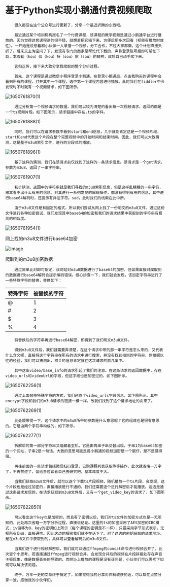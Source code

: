 # 基于Python实现小鹅通付费视频爬取        
        很久都没在这个公众号进行更新了，分享一个最近折腾的东西吧。

        最近通过某个培训机构报名了一个付费课程，该课程的教学视频是通过小鹅通平台进行播放的。因为觉得这套课程讲的很不错，就想着把它搞下来，方便后期多次回看（视频有播放时效性）。一开始是设想着和小伙伴一人录播一个视频，分工合作，不过大家都懒，这个计划直接夭折了。后来又去淘宝问了下，发现有专门的商家是帮忙代下载的，声称登录账号后即可帮忙下载，本着勤（kou）俭（kou）持（sou）家（sou）的精神，就想自己动手爬下来。

        言归正传，接下来大致分享我爬取的整个分析过程。

        首先，这个课程是通过微信小程序登录小鹅通，在登录小鹅通后，点击我购买的课程中会看到所有的课程，打开其中一个课程，选中第一个课程内容进行播放。此时我们在fiddler中会发现时不时就有一个视频请求，如下图所示。

![1650761870(1)](https://user-images.githubusercontent.com/35380099/164951143-c2278c8b-f3e1-42bb-b3df-1b1fa17a8487.jpg)

        通过分析第一个视频请求的数据，我们可以较为清楚的看出每一次视频请求，返回的都是一个ts视频片段。如下图所示，请求链接中存在.ts的字样。

![1650761888(1)](https://user-images.githubusercontent.com/35380099/164951151-102271ea-c623-49a9-af4f-6e5bb49bc989.jpg)

        同时，我们可以在请求参数中看到start和end信息，几乎就能肯定这是一个视频片段，start和end代表这个片段在整个完整视频中的开始时间和结束时间。因此，我们可以大致猜测，这是基于m3u8索引文件，进行的分段式的播放。

![1650761896(1)](https://user-images.githubusercontent.com/35380099/164951154-279bc48c-25ea-42be-84f1-154eb8117413.jpg)

        基于这样的猜测，我们在该请求前仅找到了这样的一条请求信息。该请求是一个get请求，参数为m3u8，返回了一串字符串。

![1650761907(1)](https://user-images.githubusercontent.com/35380099/164951160-5e5c1dce-d00f-4f5d-bb90-ccde9253d0da.jpg)

        初步猜测，返回中的字符串就是我们寻找的m3u8索引信息，但是这样乱糟糟的一串字符，根本看不出什么有用的信息。对其进行一系列常见的解码操作，都没有得到有用的信息，其中进行base64解码时，还提示有非法字符。sad，此时我们的线索在此中断。

        由于m3u8文件是有固定的格式，所以我们尝试从网上找了一份明文的m3u8文件，通过这份文件进行各种加密尝试，我们发现其中base64的加密和我们的请求结果中获取到的字符串有极高的相似度。

![1650761954(1)](https://user-images.githubusercontent.com/35380099/164951177-e6af9ce0-7101-42b7-9bc5-879402428293.jpg)

网上找的m3u8文件进行base64加密


![image](https://user-images.githubusercontent.com/35380099/164951263-90fc700c-cbe0-4533-a37d-78e8841d63b8.png)

爬取到的m3u8加密数据

        通过简单比对即可断定，该网站对m3u8数据进行了base64的加密，但如果直接对爬取到的数据进行base64解码会提示编码错误。细心排查一下，我们就会发现，该加密字符串进行了一些特殊字符的替换，替换如下：

特殊字符  | 被替换的字符
---- | ----- 
  @  | 1 
  #  | 2 
  $  | 3 
  %  | 4 

        将替换后的字符串再进行base64解密，即得到了我们明文m3u8文件。

        得到m3u8文件后，我们就需要弄清楚，在这个请求中带的那一串字符是怎么来的，又代表什么含义呢，直接将这个字符串在所有的请求中进行搜索，并没有找到相同的字符串，但根据以往的经验，我们可以猜测出，相关的信息肯定就在这次请求的前几条中。

        其中这条video/base_info的请求引起了我们的注意。在这条请求的返回数据中，存在video_urls和videoUrl的字段，但这字段也是加密过的，如下图所示。

![1650762256(1)](https://user-images.githubusercontent.com/35380099/164951274-00c6ea45-eb23-4c94-a522-6d613e97dd24.jpg)



        通过上面替换特殊字符的方式，我们还原了video_urls字段信息，如下图所示。其中encrypt字段和我们的m3u8请求的链接一模一样，故我们找到了这个请求地址的由来了。

![1650762269(1)](https://user-images.githubusercontent.com/35380099/164951281-0e3b2bc7-fb31-4e9b-97a2-1cf388f8de4d.jpg)

        此处顺带提一下，这个请求中的m3u8所带的参数是什么意思呢？它的组成也是很有意思的。它是由两个字符串构成的，如下所示。

![1650762277(1)](https://user-images.githubusercontent.com/35380099/164951288-50fc368c-85a9-42a2-b6b7-c11110d578a7.jpg)

        拆解后的第一部分字符串又暗藏着玄机，它是由两串子串交替出现，子串1为base64加密的一个网址，子串2是一句话，大致的意思可能是说小鹅通的视频加密是一个靓仔，是不是骚得很。

        再往前面的一些请求包括微信扫码登录，已购课程列表获取等等操作，此次就省略一万字了，不再赘述了，留给各位读者自己去研究吧，基本难度不大。

        当我们获取m3u8文件后，就可以逐个下载ts片段视频，随机播放一个ts片段，会发现，这个片段也是经过加密的，直接播放是行不通的，我们还需要逐个进行解密后才能播放。这边是通过这条请求发现的，在请求获取到m3u8文件后，又有一个get_video_key的请求了，如下图所示。

![1650762285(1)](https://user-images.githubusercontent.com/35380099/164951295-967401f5-2029-4591-963d-12a9467372e6.jpg)

        可以看出这个key也是加密的，而且有了密钥以后，我们对ts文件的加密方式也是一无所知的，此处再次省略一万字分析过程，直接说结论。这里的ts的加密采用了AES加密的CBC模式，iv偏移为0，key的密钥如上所示（每个课程的密钥是不一样），只要采用字节形式表示，无视所有乱码，直接通吃。因此这边的解密我们就不在话下了。对了这边的密钥获取的请求地址，是在m3u8文件中获取到的，具体可以查看解码后的m3u8文件。

        当我们逐个进行视频解密后，我们就可以通过ffmpeg的concat命令进行视频合并了。此次留个小思考，若直接通过ffmpeg进行视频合并，会发现合并后的视频在片段拼接处存在声音卡顿现象，像是数据丢失的导致的，而网址上播放的课程是没有该问题，小伙伴们可以思考下如何可以解决该问题。

        终于，万年一更的文章终于搞定了，如果觉得我的分享对你有收获的话，可以帮忙点赞分享一波，感谢我的小伙伴们。
